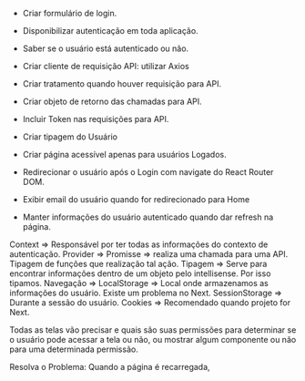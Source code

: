 - Criar formulário de login.
- Disponibilizar autenticação em toda aplicação.
- Saber se o usuário está autenticado ou não.

- Criar cliente de requisição API: utilizar Axios
- Criar tratamento quando houver requisição para API.
- Criar objeto de retorno das chamadas para API.


- Incluir Token nas requisições para API.

- Criar tipagem do Usuário

- Criar página acessível apenas para usuários Logados.

- Redirecionar o usuário após o Login com navigate do React Router DOM.
- Exibir email do usuário quando for redirecionado para Home
- Manter informações do usuário autenticado quando dar refresh na página.


Context => Responsável por ter todas as informações do contexto de autenticação.
Provider => 
Promisse => realiza uma chamada para uma API. Tipagem de funções que realização tal ação.
Tipagem => Serve para encontrar informações dentro de um objeto pelo intellisense. Por isso tipamos.
Navegação =>
LocalStorage => Local onde armazenamos as informações do usuário. Existe um problema no Next.
SessionStorage => Durante a sessão do usuário.
Cookies => Recomendado quando projeto for Next.

Todas as telas vão precisar e quais são suas permissões para determinar se o usuário pode acessar a tela ou não, ou mostrar algum componente ou não para uma determinada permissão.

Resolva o Problema: Quando a página é recarregada, 